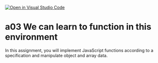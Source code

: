 [![Open in Visual Studio Code](https://classroom.github.com/assets/open-in-vscode-f059dc9a6f8d3a56e377f745f24479a46679e63a5d9fe6f495e02850cd0d8118.svg)](https://classroom.github.com/online_ide?assignment_repo_id=6491421&assignment_repo_type=AssignmentRepo)
# a03 We can learn to function in this environment
In this assignment, you will implement JavaScript functions according to a specification and manipulate object and array data.

